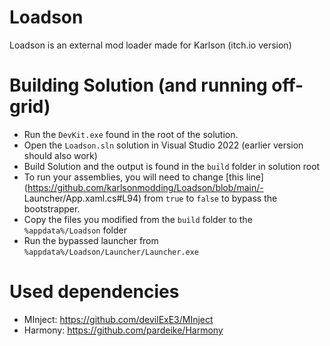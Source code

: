 # Loadson
Loadson is an external mod loader made for Karlson (itch.io version)

# Building Solution (and running off-grid)
- Run the `DevKit.exe` found in the root of the solution.
- Open the `Loadson.sln` solution in Visual Studio 2022 (earlier version should also work)
- Build Solution and the output is found in the `build` folder in solution root
- To run your assemblies, you will need to change [this line](https://github.com/karlsonmodding/Loadson/blob/main/- Launcher/App.xaml.cs#L94) from `true` to `false` to bypass the bootstrapper.
- Copy the files you modified from the `build` folder to the `%appdata%/Loadson` folder
- Run the bypassed launcher from `%appdata%/Loadson/Launcher/Launcher.exe`

# Used dependencies
- MInject: https://github.com/devilExE3/MInject
- Harmony: https://github.com/pardeike/Harmony